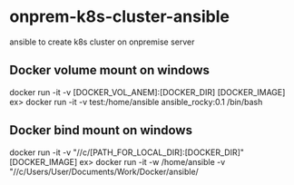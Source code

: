 # onprem-k8s-cluster-ansible
ansible to create k8s cluster on onpremise server

## Docker volume mount on windows

docker run -it -v [DOCKER_VOL_ANEM]:[DOCKER_DIR] [DOCKER_IMAGE]
ex> docker run -it -v test:/home/ansible  ansible_rocky:0.1 /bin/bash


## Docker bind mount on windows

docker run -it -v "//c/[PATH_FOR_LOCAL_DIR]:[DOCKER_DIR]" [DOCKER_IMAGE]
ex> docker run -it -w /home/ansible -v "//c/Users/User/Documents/Work/Docker/ansible/